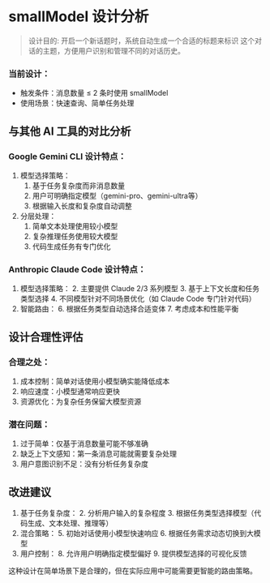 # smallModel 设计分析

> 设计目的: 开启一个新话题时，系统自动生成一个合适的标题来标识
  这个对话的主题，方便用户识别和管理不同的对话历史。

### 当前设计：

* 触发条件：消息数量 ≤ 2 条时使用 smallModel
* 使用场景：快速查询、简单任务处理

## 与其他 AI 工具的对比分析

### Google Gemini CLI 设计特点：

1. 模型选择策略：
    1. 基于任务复杂度而非消息数量
    2. 用户可明确指定模型（gemini-pro、gemini-ultra等）
    3. 根据输入长度和复杂度自动调整
2. 分层处理：
    1. 简单文本处理使用较小模型
    2. 复杂推理任务使用较大模型
    3. 代码生成任务有专门优化

### Anthropic Claude Code 设计特点：

1. 模型选择策略：
    2. 主要提供 Claude 2/3 系列模型
    3. 基于上下文长度和任务类型选择
    4. 不同模型针对不同场景优化（如 Claude Code 专门针对代码）
5. 智能路由：
    6. 根据任务类型自动选择合适变体
    7. 考虑成本和性能平衡

## 设计合理性评估

### 合理之处：

1. 成本控制：简单对话使用小模型确实能降低成本
2. 响应速度：小模型通常响应更快
3. 资源优化：为复杂任务保留大模型资源

### 潜在问题：

1. 过于简单：仅基于消息数量可能不够准确
2. 缺乏上下文感知：第一条消息可能就需要复杂处理
3. 用户意图识别不足：没有分析任务复杂度

## 改进建议

1. 基于任务复杂度：
    2. 分析用户输入的复杂程度
    3. 根据任务类型选择模型（代码生成、文本处理、推理等）
4. 混合策略：
    5. 初始对话使用小模型快速响应
    6. 根据任务需求动态切换到大模型
7. 用户控制：
    8. 允许用户明确指定模型偏好
    9. 提供模型选择的可视化反馈

这种设计在简单场景下是合理的，但在实际应用中可能需要更智能的路由策略。
